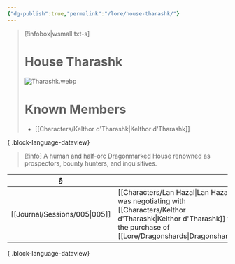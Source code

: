 ```yaml
---
{"dg-publish":true,"permalink":"/lore/house-tharashk/"}
---
```


> [!infobox|wsmall txt-s]
> # House Tharashk
> ![Tharashk.webp](/img/user/z_attachments/Tharashk.webp) 
> # Known Members
>  - [[Characters/Kelthor d'Tharashk\|Kelthor d'Tharashk]]
> 
{ .block-language-dataview}

>[!info] A human and half-orc Dragonmarked House renowned as prospectors, bounty hunters, and inquisitives.

| §                                |                                                                                                 |
| -------------------------------- | ----------------------------------------------------------------------------------------------- |
| [[Journal/Sessions/005\|005]] | [[Characters/Lan Hazal\|Lan Hazal]] was negotiating with [[Characters/Kelthor d'Tharashk\|Kelthor d'Tharashk]] for the purchase of [[Lore/Dragonshards\|Dragonshards]]. |

{ .block-language-dataview}
